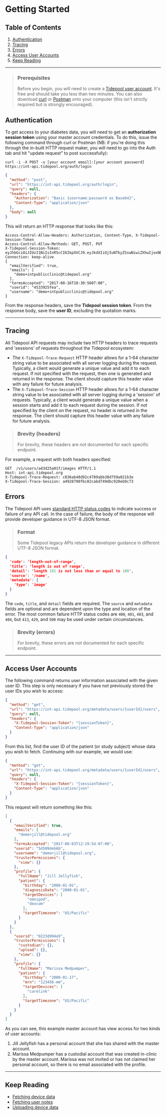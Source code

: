 <!-- omit in toc -->
# Getting Started

<!-- omit in toc -->
## Table of Contents

1. [Authentication](#authentication)
2. [Tracing](#tracing)
3. [Errors](#errors)
4. [Access User Accounts](#access-user-accounts)
5. [Keep Reading](#keep-reading)

---

<!-- theme: success -->

> ### Prerequisites
>
> Before you begin, you will need to create a [Tidepool user account](https://int-app.tidepool.org/signup). It's free and should take you less than two minutes. You can also download [curl](https://curl.haxx.se/download.html) or [Postman](https://app.getpostman.com/run-collection/9b665f2fb9a8a483bf30?via=clientlibraries) onto your computer (this isn't strictly required but is strongly encouraged).

## Authentication

To get access to your diabetes data, you will  need to get an **authorization session token** using your master account credentials. To do this, issue the following command through curl or Postman (NB: if you're doing this through the in-built HTTP request maker, you will need to go into the Auth tab and hit "update request" to post successfully):

```shell
curl -i -X POST -u [your account email]:[your account password] https://int-api.tidepool.org/auth/login
```

```json http
{
  "method": "post",
  "url": "https://int-api.tidepool.org/auth/login",
  "query": null,
  "headers": {
    "Authorization": "Basic {username:password as Base64}",
    "Content-Type": "application/json"
  },
  "body": null
}
```

This will return an HTTP response that looks like this:

```http title="Sample Response" lineNumbers=true
Access-Control-Allow-Headers: Authorization, Content-Type, X-Tidepool-Session-Token
Access-Control-Allow-Methods: GET, POST, PUT
X-Tidepool-Session-Token: eyJhbGciOiJIUzI1NiIsInR5cCI6IkpXVCJ9.eyJkdXIiOjIuNTkyZSswNiwiZXhwIjoxNDcxMTM0MzIzLCJzdnIiOiJubyIsInVzciI6IjU0YzkwZmIzMjUifQ.bbkzG_rwp9IVMI3HVYm_ct8mMW_YTnTALUW12345678
Connection: keep-alive
{
  "emailVerified": true,
  "emails": [
    "demo+intpublicclinic@tidepool.org"
  ],
  "termsAccepted": "2017-08-16T10:30:5607:00",
  "userid": "4533925fea",
  "username": "demo+intpublicclinic@tidepool.org"
}
```

From the response headers, save the **Tidepool session token**. From the response body, save the **user ID**, excluding the quotation marks.

---

## Tracing

All Tidepool API requests may include two HTTP headers to trace requests and 'sessions' of requests throughout the
Tidepool ecosystem:

* The `X-Tidepool-Trace-Request` HTTP header allows for a 1-64 character string value to be associated with all server logging during the request. Typically, a client would generate a unique value and add it to each request. If not specified with the request, then one is generated and returned in the response. The client should capture this header value with any failure for future analysis.
* The `X-Tidepool-Trace-Session` HTTP header allows for a 1-64 character string value to be associated with all server logging during a 'session' of requests. Typically, a client would generate a unique value when a session starts and add it to each request during the session. If not specified by the client on the request, no header is returned in the response. The client should capture this header value with any failure for future analysis.

<!-- theme: info -->

> ### Brevity (headers)
>
> For brevity, these headers are *not* documented for each specific endpoint.

For example, a request with both headers specified:

```http title="Sample Request" lineNumbers=true
GET  /v1/users/a43d25a01f/images HTTP/1.1
Host: int-api.tidepool.org
X-Tidepool-Trace-Request: c836ab48d92c4789abb38d759a021b3e
X-Tidepool-Trace-Session: a4928790fbc02cabd749dbc920eb9c73
```

## Errors

The Tidepool API uses [standard HTTP status codes](https://www.w3.org/Protocols/rfc2616/rfc2616-sec10.html) to indicate success or failure of any API call. In the case of failure, the body of the response will provide developer guidance in UTF-8 JSON format.

<!-- theme: warning -->

> ### Format
>
> Some Tidepool legacy APIs return the developer guidance in different UTF-8 JSON format.

```json title="Sample Error" lineNumbers=true
{
  'code': 'length-out-of-range',
  'title': 'length is out of range',
  'detail': 'length 101 is not less than or equal to 100',
  'source': '/name',
  'metadata': {
    'type': 'image'
  }
}
```

The `code`, `title`, and `detail` fields are required. The `source` and `metadata` fields are optional and are dependent
upon the type and location of the error. The most common failure HTTP status codes are `400`, `401`, `403`, and `404`, but `413`, `429`, and `500` may be used under certain circumstances.

<!-- theme: info -->

> ### Brevity (errors)
>
> For brevity, these errors are *not* documented for each specific endpoint.

---

## Access User Accounts

The following command returns user information associated with the given user ID. This step is only necessary if you have not previously stored the user IDs you wish to access:

```json http
{
  "method": "get",
  "url": "https://int-api.tidepool.org/metadata/users/{userId}/users",
  "query": null,
  "headers": {
    "X-Tidepool-Session-Token": "{sessionToken}",
    "Content-Type": "application/json"
  }
}
```

From this list, find the user ID of the patient (or study subject) whose data you wish to fetch. Continuing with our example, we would use:

```json http
{
  "method": "get",
  "url": "https://int-api.tidepool.org/metadata/users/{userId}/users",
  "query": null,
  "headers": {
    "X-Tidepool-Session-Token": "{sessionToken}",
    "Content-Type": "application/json"
  }
}
```

This request will return something like this:

```json title="Sample Response" lineNumbers
[
  {
    "emailVerified": true,
    "emails": [
      "demo+jill@tidepool.org"
    ],
    "termsAccepted": "2017-08-03T12:19:54-07:00",
    "userid": "5d509deb6b",
    "username": "demo+jill@tidepool.org",
    "trustorPermissions": {
      "view": {}
    },
    "profile": {
      "fullName": "Jill Jellyfish",
      "patient": {
        "birthday": "2000-01-01",
        "diagnosisDate": "2000-01-01",
        "targetDevices": [
          "omnipod",
          "dexcom"
        ],
        "targetTimezone": "US/Pacific"
      }
    }
  },
  {
    "userid": "0223d994e9",
    "trustorPermissions": {
      "custodian": {},
      "upload": {},
      "view": {}
    },
    "profile": {
      "fullName": "Marissa Medpumper",
      "patient": {
        "birthday": "2000-01-17",
        "mrn": "123456-mm",
        "targetDevices": [
          "carelink"
        ],
        "targetTimezone": "US/Pacific"
      }
    }
  }
]
```

As you can see, this example master account has view access for two kinds of user accounts:

1. Jill Jellyfish has a personal account that she has shared with the master account.
2. Marissa Medpumper has a custodial account that was created in-clinic by the master account. Marissa was not invited or has not claimed her personal account, so there is no email associated with the profile.

---

## Keep Reading

* [Fetching device data](./quick-start/fetching-device-data.md)
* [Fetching user notes](./quick-start/notes.md)
* [Uploading device data](./quick-start/uploading-device-data.md)
